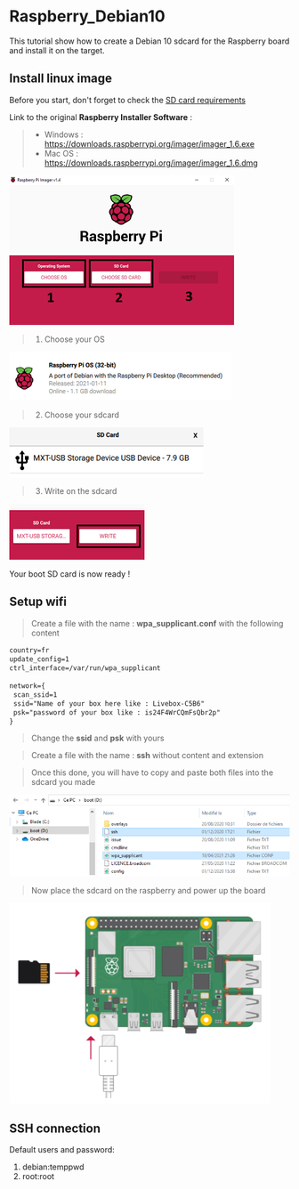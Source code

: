 # Raspberry_Debian10
This tutorial show how to create a Debian 10 sdcard for the Raspberry board and install it on the target.

## Install linux image

Before you start, don't forget to check the
[SD card requirements](https://www.raspberrypi.org/documentation/installation/sd-cards.md)

Link to the original **Raspberry Installer Software** :

> - Windows : https://downloads.raspberrypi.org/imager/imager_1.6.exe
> - Mac OS : https://downloads.raspberrypi.org/imager/imager_1.6.dmg


![Raspberry Installer Software](../Specs_and_Design/images/pi_installer.PNG)

>1. Choose your OS

![Image version](../Specs_and_Design/images/version_rasp.PNG)

>2. Choose your sdcard

![Image version](../Specs_and_Design/images/sdcard.PNG)

>3. Write on the sdcard

![Image version](../Specs_and_Design/images/write.PNG)

Your boot SD card is now ready !

## Setup wifi

> Create a file with the name : **wpa_supplicant.conf** with the following content

```
country=fr
update_config=1
ctrl_interface=/var/run/wpa_supplicant

network={
 scan_ssid=1
 ssid="Name of your box here like : Livebox-C5B6"
 psk="password of your box like : is24F4WrCQmFsQbr2p"
}
```
> Change the **ssid** and **psk** with yours

> Create a file with the name : **ssh** without content and extension

> Once this done, you will have to copy and paste both files into the sdcard you made

![Image version](../Specs_and_Design/images/boot.PNG)

> Now place the sdcard on the raspberry and power up the board

![Image version](../Specs_and_Design/images/sdcard_place.PNG)

## SSH connection

Default users and password:

1. debian:temppwd
1. root:root
